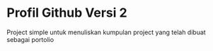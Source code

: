 # Profil Github Versi 2

Project simple untuk menuliskan kumpulan project yang telah dibuat sebagai portolio

